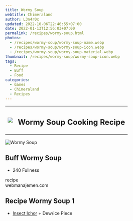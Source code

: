 ```yaml
---
title: Wormy Soup
webtitle: Chimeraland
author: L3n4r0x
updated: 2022-10-06T22:46:55+07:00
date: 2022-01-13T12:56:03+07:00
permalink: /recipes/wormy-soup.html
photos:
  - /recipes/wormy-soup/wormy-soup-name.webp
  - /recipes/wormy-soup/wormy-soup-icon.webp
  - /recipes/wormy-soup/wormy-soup-material.webp
thumbnail: /recipes/wormy-soup/wormy-soup-icon.webp
tags:
  - Recipe
  - Buff
  - Food
categories:
  - Games
  - Chimeraland
  - Recipes
---
```


<section id="bootstrap-wrapper"><link rel="stylesheet" href="https://cdn.statically.io/gh/dimaslanjaka/Web-Manajemen/40ac3225/css/bootstrap-4.5-wrapper.css"/><div class="row mb-2"><div class="col-md-12 mb-2"><table class="table" id="post-info"><tbody><tr><td><img class="d-inline-block me-2" src="/chimeraland/recipes/wormy-soup/wormy-soup-icon.webp" width="auto" height="auto"/></td><td><h1 class="fs-5">Wormy Soup Cooking Recipe</h1></td></tr></tbody></table></div></div><div class="card mb-2"><div class="row g-0"><div class="col-sm-4 position-relative mb-2"><img src="/chimeraland/recipes/wormy-soup/wormy-soup-material.webp" class="card-img fit-cover w-100 h-100" alt="Wormy Soup" data-fancybox="true"/></div><div class="col-sm-8 mb-2"><div class="card-body"><h2 class="card-title fs-5">Buff Wormy Soup</h2><div class="card-text"><ul><li>240 Fullness</li></ul></div><span class="badge rounded-pill bg-dark">recipe</span></div><div class="card-footer text-end text-muted">webmanajemen.com</div></div></div></div><div class="row mb-2"><div class="col-12 col-lg-6 recipe-item mb-2"><div class="card"><div class="card-body"><h2 class="card-title fs-5">Recipe Wormy Soup 1</h2><div class="card-text"><ul><li><a class="text-decoration-none" href="/chimeraland/materials/insect-ichor.html">Insect Ichor</a><span> + </span>Dew/Ice Piece</li></ul></div></div></div></div></div></section>